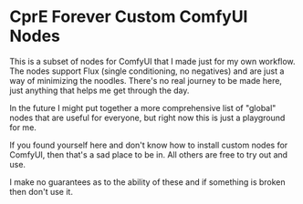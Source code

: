 # CprE Forever Custom ComfyUI Nodes

This is a subset of nodes for ComfyUI that I made just for my own workflow. The nodes support Flux (single conditioning, no negatives) and
are just a way of minimizing the noodles. There's no real journey to be made here, just anything that helps me get through the day.

In the future I might put together a more comprehensive list of "global" nodes that are useful for everyone, but right now this is just
a playground for me.

If you found yourself here and don't know how to install custom nodes for ComfyUI, then that's a sad place to be in. All others are
free to try out and use.

I make no guarantees as to the ability of these and if something is broken then don't use it.